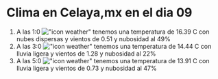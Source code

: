 # Clima en Celaya,mx en el dia 09

1. A las 1:0 !["icon weather"](http://openweathermap.org/img/w/03n.png) tenemos una temperatura de 16.39 C con nubes dispersas y  vientos de 0.51 y nubosidad al 49%
1. A las 3:0 !["icon weather"](http://openweathermap.org/img/w/10n.png) tenemos una temperatura de 14.44 C con lluvia ligera y  vientos de 1.28 y nubosidad al 22%
1. A las 5:0 !["icon weather"](http://openweathermap.org/img/w/10n.png) tenemos una temperatura de 13.91 C con lluvia ligera y  vientos de 0.73 y nubosidad al 47%
